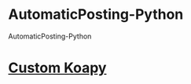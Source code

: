 # AutomaticPosting-Python
AutomaticPosting-Python

# [Custom Koapy](https://github.com/miniyus/AutomaticPostring-Koapy)
